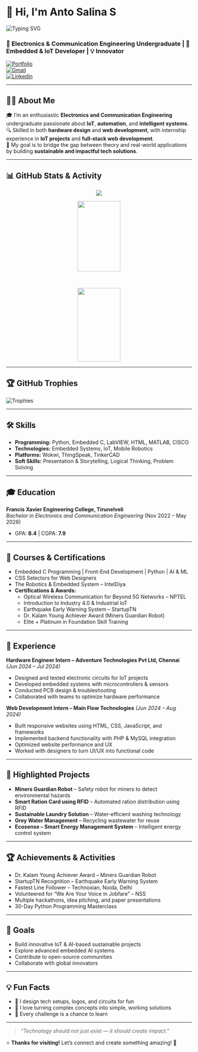 # 👋 Hi, I'm Anto Salina S

![Typing SVG](https://readme-typing-svg.herokuapp.com?font=Fira+Code&duration=3000&pause=1000&color=F73D3D&center=true&vCenter=true&width=640&lines=Exploring+IoT%2C+Automation+%26+Intelligent+Systems+%F0%9F%9A%80)

### 🚀 Electronics & Communication Engineering Undergraduate | 🔧 Embedded & IoT Developer | 💡 Innovator

[![Portfolio](https://img.shields.io/badge/Portfolio-AntoSalina-white?style=for-the-badge&logo=google-chrome)](https://antosalina.netlify.app)  
[![Gmail](https://img.shields.io/badge/Gmail-antosalinas354@gmail.com-red?style=for-the-badge&logo=gmail)](https://mail.google.com/mail/?view=cm&fs=1&to=antosalinas354@gmail.com)  
[![LinkedIn](https://img.shields.io/badge/LinkedIn-AntoSalina-blue?style=for-the-badge&logo=linkedin)](https://www.linkedin.com/in/anto-salina-s-4b1456255)  

---

## 👩‍💻 About Me

🎓 I’m an enthusiastic **Electronics and Communication Engineering** undergraduate passionate about **IoT**, **automation**, and **intelligent systems**.  
🔍 Skilled in both **hardware design** and **web development**, with internship experience in **IoT projects** and **full-stack web development**.  
🌱 My goal is to bridge the gap between theory and real-world applications by building **sustainable and impactful tech solutions**.

---

## 📊 GitHub Stats & Activity

<p align="center">
  <img src="https://github-readme-activity-graph.vercel.app/graph?username=antosalinas&theme=react-dark&hide_border=true&area=true&custom_title=Anto%20Salina's%20GitHub%20Activity" />
</p>

<p align="center">
  <img src="https://github-readme-stats.vercel.app/api?username=antosalinas&show_icons=true&theme=radical&hide_border=true" width="48%" height="191px"/>
</p>

<br/>

<p align="center">
  <img src="https://github-readme-stats.vercel.app/api/top-langs/?username=antosalinas&layout=compact&theme=radical&hide_border=true" width="48%" height="200px"/>
</p>

---

## 🏆 GitHub Trophies

![Trophies](https://github-profile-trophy.vercel.app/?username=antosalinas&theme=algolia&no-frame=true&margin-w=10)

---

## 🛠 Skills

- **Programming:** Python, Embedded C, LabVIEW, HTML, MATLAB, CISCO  
- **Technologies:** Embedded Systems, IoT, Mobile Robotics  
- **Platforms:** Wokwi, ThingSpeak, TinkerCAD  
- **Soft Skills:** Presentation & Storytelling, Logical Thinking, Problem Solving  

---

## 🎓 Education

**Francis Xavier Engineering College, Tirunelveli**  
_Bachelor in Electronics and Communication Engineering_ (Nov 2022 – May 2026)  
- GPA: **8.4** | CGPA: **7.9**

---

## 📜 Courses & Certifications

- Embedded C Programming | Front-End Development | Python | AI & ML  
- CSS Selectors for Web Designers  
- The Robotics & Embedded System – IntelDiya  
- **Certifications & Awards:**  
  - Optical Wireless Communication for Beyond 5G Networks – NPTEL  
  - Introduction to Industry 4.0 & Industrial IoT  
  - Earthquake Early Warning System – StartupTN  
  - Dr. Kalam Young Achiever Award (Miners Guardian Robot)  
  - Elite + Platinum in Foundation Skill Training  

---

## 💼 Experience

**Hardware Engineer Intern – Adventure Technologies Pvt Ltd, Chennai** _(Jun 2024 – Jul 2024)_  
- Designed and tested electronic circuits for IoT projects  
- Developed embedded systems with microcontrollers & sensors  
- Conducted PCB design & troubleshooting  
- Collaborated with teams to optimize hardware performance  

**Web Development Intern – Main Flow Technologies** _(Jun 2024 – Aug 2024)_  
- Built responsive websites using HTML, CSS, JavaScript, and frameworks  
- Implemented backend functionality with PHP & MySQL integration  
- Optimized website performance and UX  
- Worked with designers to turn UI/UX into functional code  

---

## 🌟 Highlighted Projects

- **Miners Guardian Robot** – Safety robot for miners to detect environmental hazards  
- **Smart Ration Card using RFID** – Automated ration distribution using RFID  
- **Sustainable Laundry Solution** – Water-efficient washing technology  
- **Grey Water Management** – Recycling wastewater for reuse  
- **Ecosense – Smart Energy Management System** – Intelligent energy control system  

---

## 🏆 Achievements & Activities

- Dr. Kalam Young Achiever Award – Miners Guardian Robot  
- StartupTN Recognition – Earthquake Early Warning System  
- Fastest Line Follower – Technoxian, Noida, Delhi  
- Volunteered for “We Are Your Voice in Jobfare” – NSS  
- Multiple hackathons, idea pitching, and paper presentations  
- 30-Day Python Programming Masterclass  

---

## 🎯 Goals

- Build innovative IoT & AI-based sustainable projects  
- Explore advanced embedded AI systems  
- Contribute to open-source communities  
- Collaborate with global innovators  

---

## 💡 Fun Facts

- 🎨 I design tech setups, logos, and circuits for fun  
- 🧠 I love turning complex concepts into simple, working solutions  
- 📌 Every challenge is a chance to learn  

---

> *"Technology should not just exist — it should create impact."*  

⭐ **Thanks for visiting!** Let’s connect and create something amazing! 🚀
